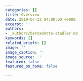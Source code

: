 ```yaml
---
categories: []
title: Overview
date: 2019-07-22 04:00:00 +0000
excerpt: ''
authors:
- _authors/bernadette-stadler.md
keywords: []
related_briefs: []
image: ''
image_caption: ''
image_source: ''
featured: false
featured_on_home: false

---
```

